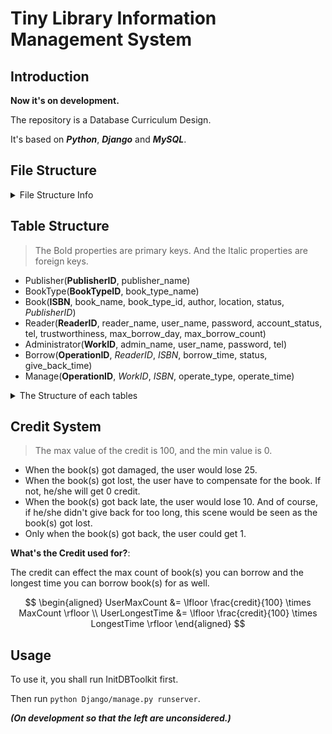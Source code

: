 # Tiny Library Information Management System

## Introduction

**Now it's on development.**

The repository is a Database Curriculum Design.

It's based on _**Python**_, _**Django**_ and _**MySQL**_.

## File Structure
<details>
<summary>File Structure Info</summary>

```
LibraryInfoManager
├── ConnectionTemplate.py
├── Django
│   ├── Django
│   │   ├── asgi.py
│   │   ├── __init__.py
│   │   ├── __pycache__
│   │   │   ├── __init__.cpython-38.pyc
│   │   │   ├── settings.cpython-38.pyc
│   │   │   ├── urls.cpython-38.pyc
│   │   │   └── wsgi.cpython-38.pyc
│   │   ├── settings.py
│   │   ├── urls.py
│   │   └── wsgi.py
│   ├── manage.py
│   ├── static
│   │   ├── login.html
│   │   └── signup.html
│   ├── tempIndex
│   │   ├── admin.py
│   │   ├── apps.py
│   │   ├── __init__.py
│   │   ├── migrations
│   │   │   └── __init__.py
│   │   ├── models.py
│   │   ├── tests.py
│   │   └── views.py
│   ├── template
│   │   ├── base.html
│   │   ├── footer.html
│   │   └── header.html
│   └── Users
│       ├── admin.py
│       ├── apps.py
│       ├── __init__.py
│       ├── migrations
│       │   ├── __init__.py
│       │   └── __pycache__
│       │       └── __init__.cpython-38.pyc
│       ├── models.py
│       ├── __pycache__
│       │   ├── admin.cpython-38.pyc
│       │   ├── apps.cpython-38.pyc
│       │   ├── __init__.cpython-38.pyc
│       │   ├── models.cpython-38.pyc
│       │   ├── urls.cpython-38.pyc
│       │   └── views.cpython-38.pyc
│       ├── tests.py
│       ├── urls.py
│       └── views.py
├── InitDBToolkit.py
├── lib
│   ├── encrypt.py
│   ├── __pycache__
│   │   ├── encrypt.cpython-38.pyc
│   │   └── utils.cpython-38.pyc
│   └── utils.py
├── LICENSE
├── README.md
├── requirements.txt
├── SQLs
│   ├── InitDatabase.sql
│   └── InitData.sql
└── Test.py

14 directories, 49 files
```
</details>

## Table Structure

> The Bold properties are primary keys. And the Italic properties are foreign keys.

- Publisher(**PublisherID**, publisher_name)
- BookType(**BookTypeID**, book_type_name)
- Book(**ISBN**, book_name, book_type_id, author, location, status, _PublisherID_)
- Reader(**ReaderID**, reader_name, user_name, password, account_status, tel, trustworthiness, max_borrow_day, max_borrow_count)
- Administrator(**WorkID**, admin_name, user_name, password, tel)
- Borrow(**OperationID**, _ReaderID_, _ISBN_, borrow_time, status, give_back_time)
- Manage(**OperationID**, _WorkID_, _ISBN_, operate_type, operate_time)

<details>

```sql
mysql> desc Publisher;
+----------------+-------------+------+-----+---------+-------+
| Field          | Type        | Null | Key | Default | Extra |
+----------------+-------------+------+-----+---------+-------+
| PublisherID    | int         | NO   | PRI | NULL    |       |
| publisher_name | varchar(40) | NO   |     | NULL    |       |
+----------------+-------------+------+-----+---------+-------+
2 rows in set (0.01 sec)

mysql> desc BookType;
+----------------+-------------+------+-----+---------+-------+
| Field          | Type        | Null | Key | Default | Extra |
+----------------+-------------+------+-----+---------+-------+
| BookTypeID     | int         | NO   | PRI | NULL    |       |
| book_type_name | varchar(40) | NO   |     | NULL    |       |
+----------------+-------------+------+-----+---------+-------+
2 rows in set (0.00 sec)

mysql> desc Book;
+--------------+-------------+------+-----+---------+-------+
| Field        | Type        | Null | Key | Default | Extra |
+--------------+-------------+------+-----+---------+-------+
| ISBN         | varchar(20) | NO   | PRI | NULL    |       |
| book_name    | varchar(40) | NO   |     | NULL    |       |
| book_type_id | int         | NO   | MUL | NULL    |       |
| author       | varchar(40) | NO   |     | NULL    |       |
| location     | varchar(80) | NO   |     | NULL    |       |
| status       | varchar(7)  | NO   |     | IN      |       |
| PublisherID  | int         | NO   | MUL | NULL    |       |
+--------------+-------------+------+-----+---------+-------+
7 rows in set (0.00 sec)

mysql> desc Reader;
+------------------+---------------+------+-----+---------+----------------+
| Field            | Type          | Null | Key | Default | Extra          |
+------------------+---------------+------+-----+---------+----------------+
| ReaderID         | int           | NO   | PRI | NULL    | auto_increment |
| reader_name      | varchar(40)   | NO   |     | NULL    |                |
| user_name        | varchar(20)   | NO   |     | NULL    |                |
| password         | varchar(1024) | NO   |     | NULL    |                |
| account_status   | varchar(20)   | NO   |     | NULL    |                |
| tel              | varchar(11)   | NO   |     | NULL    |                |
| trustworthiness  | int           | NO   |     | NULL    |                |
| max_borrow_day   | int           | NO   |     | NULL    |                |
| max_borrow_count | int           | NO   |     | NULL    |                |
| last_login       | datetime(6)   | NO   |     | NULL    |                |
+------------------+---------------+------+-----+---------+----------------+
10 rows in set (0.00 sec)

mysql> desc Administrator;
+------------+---------------+------+-----+---------+-------+
| Field      | Type          | Null | Key | Default | Extra |
+------------+---------------+------+-----+---------+-------+
| WorkID     | int           | NO   | PRI | NULL    |       |
| admin_name | varchar(40)   | NO   |     | NULL    |       |
| user_name  | varchar(20)   | NO   |     | NULL    |       |
| password   | varchar(1024) | NO   |     | NULL    |       |
| tel        | varchar(11)   | NO   |     | NULL    |       |
+------------+---------------+------+-----+---------+-------+
5 rows in set (0.00 sec)

mysql> desc Borrow;
+----------------+-------------+------+-----+---------+-------+
| Field          | Type        | Null | Key | Default | Extra |
+----------------+-------------+------+-----+---------+-------+
| OperationID    | varchar(20) | NO   | PRI | NULL    |       |
| ReaderID       | varchar(20) | NO   | MUL | NULL    |       |
| ISBN           | varchar(20) | NO   | MUL | NULL    |       |
| borrow_time    | date        | NO   |     | NULL    |       |
| status         | varchar(7)  | NO   |     | NULL    |       |
| give_back_time | date        | YES  |     | NULL    |       |
+----------------+-------------+------+-----+---------+-------+
6 rows in set (0.01 sec)

mysql> desc Manage;
+--------------+-------------+------+-----+---------+-------+
| Field        | Type        | Null | Key | Default | Extra |
+--------------+-------------+------+-----+---------+-------+
| OperationID  | varchar(20) | NO   | PRI | NULL    |       |
| WorkID       | int         | NO   | MUL | NULL    |       |
| ISBN         | varchar(20) | NO   | MUL | NULL    |       |
| operate_type | varchar(20) | NO   |     | NULL    |       |
| operate_time | date        | NO   |     | NULL    |       |
+--------------+-------------+------+-----+---------+-------+
5 rows in set (0.00 sec)
```

<summary>The Structure of each tables</summary>
</details>

## Credit System

> The max value of the credit is 100, and the min value is 0.

- When the book(s) got damaged, the user would lose 25. 
- When the book(s) got lost, the user have to compensate for the book. If not, he/she will get 0 credit. 
- When the book(s) got back late, the user would lose 10. And of course, if he/she didn't give back for too long, this scene would be seen as the book(s) got lost. 
- Only when the book(s) got back, the user could get 1.

**What's the Credit used for?**:

The credit can effect the max count of book(s) you can borrow and the longest time you can borrow book(s) for as well.

$$
\begin{aligned}
UserMaxCount &= \lfloor \frac{credit}{100} \times MaxCount \rfloor \\
UserLongestTime &= \lfloor \frac{credit}{100} \times LongestTime \rfloor
\end{aligned}
$$


## Usage

To use it, you shall run InitDBToolkit first. 

Then run `python Django/manage.py runserver`.

_**(On development so that the left are unconsidered.)**_